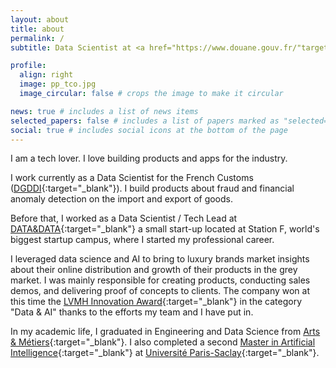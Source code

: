 ```yaml
---
layout: about
title: about
permalink: /
subtitle: Data Scientist at <a href="https://www.douane.gouv.fr/"target="_blank">DGDDI</a>

profile:
  align: right
  image: pp_tco.jpg
  image_circular: false # crops the image to make it circular

news: true # includes a list of news items
selected_papers: false # includes a list of papers marked as "selected={true}"
social: true # includes social icons at the bottom of the page
---
```


I am a tech lover. I love building products and apps for the industry.

I work currently as a Data Scientist for the French Customs ([DGDDI](https://www.douane.gouv.fr/){:target="\_blank"}). I build products about fraud and financial anomaly detection on the import and export of goods.

Before that, I worked as a Data Scientist / Tech Lead at [DATA&DATA](https://data-and-data.com/){:target="\_blank"} a small start-up located at Station F, world's biggest startup campus, where I started my professional career.

I leveraged data science and AI to bring to luxury brands market insights about their online distribution and growth of their products in the grey market. 
I was mainly responsible for creating products, conducting sales demos, and delivering proof of concepts to clients. The company won at this time the [LVMH Innovation Award](https://data-and-data.com/lvmh-innovation-award-2021-in-the-data-artificial-intelligence-category-viva-technology/){:target="\_blank"} in the category "Data & AI" thanks to the efforts my team and I have put in. 

In my academic life, I graduated in Engineering and Data Science from 
[Arts & Métiers](https://artsetmetiers.fr/){:target="\_blank"}. I also 
completed a second [Master in Artificial Intelligence](https://www.lix.polytechnique.fr/bigdata/aic/contributing-institutions/){:target="\_blank"} at [Université Paris-Saclay](https://www.universite-paris-saclay.fr/){:target="\_blank"}.
